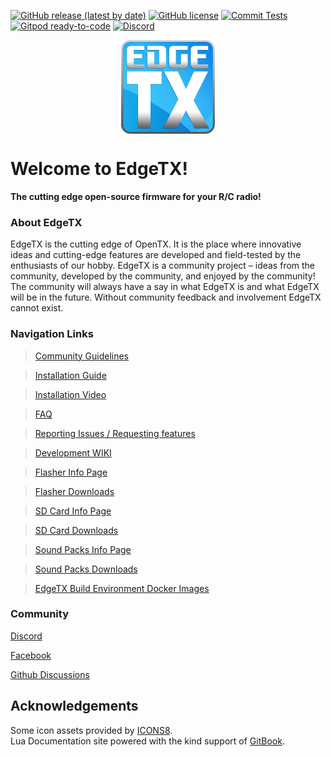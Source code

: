 [![GitHub release (latest by date)](https://img.shields.io/github/v/release/Edgetx/edgetx)](https://github.com/EdgeTX/edgetx/releases/latest)
[![GitHub license](https://img.shields.io/github/license/Edgetx/edgetx)](https://github.com/EdgeTX/edgetx/blob/main/LICENSE)
[![Commit Tests](https://github.com/EdgeTX/edgetx/actions/workflows/actions.yml/badge.svg)](https://github.com/EdgeTX/edgetx/actions/workflows/actions.yml)
[![Gitpod ready-to-code](https://img.shields.io/badge/Gitpod-ready--to--code-blue?logo=gitpod)](https://gitpod.io/#https://github.com/edgetx/edgetx/tree/main)
[![Discord](https://img.shields.io/discord/839849772864503828.svg?label=&logo=discord&logoColor=ffffff&color=7389D8&labelColor=6A7EC2)](https://discord.gg/wF9wUKnZ6H)

<p align="center">
<a href="url"><img src="https://github.com/EdgeTX/edgetx.github.io/blob/master/images/edgetx-v2.png" align="center" height="150" width="150" ></a>

# Welcome to EdgeTX!
**The cutting edge open-source firmware for your R/C radio!**


### About EdgeTX
EdgeTX is the cutting edge of OpenTX. It is the place where innovative ideas and cutting-edge features are developed and field-tested by the enthusiasts of our hobby. EdgeTX is a community project – ideas from the community, developed by the community, and enjoyed by the community! The community will always have a say in what EdgeTX is and what EdgeTX will be in the future. Without community feedback and involvement EdgeTX cannot exist.

### Navigation Links

> [Community Guidelines](https://github.com/EdgeTX/edgetx.github.io/wiki/Community-Guidlines)

> [Installation Guide](https://github.com/EdgeTX/edgetx.github.io/wiki/EdgeTX-Installation-Guide)

> [Installation Video](https://www.youtube.com/watch?v=Y9OvW9XCjOs)

> [FAQ](https://github.com/EdgeTX/edgetx.github.io/wiki/Frequently-Asked-Questions)

> [Reporting Issues / Requesting features](https://github.com/EdgeTX/edgetx/issues/new/choose)

> [Development WIKI](https://github.com/EdgeTX/edgetx/wiki)

> [Flasher Info Page](https://github.com/EdgeTX/flasher) 

> [Flasher Downloads](https://github.com/EdgeTX/flasher/releases)

> [SD Card Info Page](https://github.com/EdgeTX/edgetx-sdcard)

> [SD Card Downloads](https://github.com/EdgeTX/edgetx-sdcard/releases)

> [Sound Packs Info Page](https://github.com/EdgeTX/edgetx-sdcard-sounds)

> [Sound Packs Downloads](https://github.com/EdgeTX/edgetx-sdcard-sounds/releases)

> [EdgeTX Build Environment Docker Images](https://github.com/EdgeTX/build-edgetx)

### Community
[Discord](https://discord.gg/wF9wUKnZ6H)   

[Facebook](https://www.facebook.com/groups/edgetx)

[Github Discussions](https://github.com/EdgeTX/edgetx/discussions)

## Acknowledgements
Some icon assets provided by [ICONS8](https://icons8.com).</br>
Lua Documentation site powered with the kind support of [GitBook](https://www.gitbook.com).
